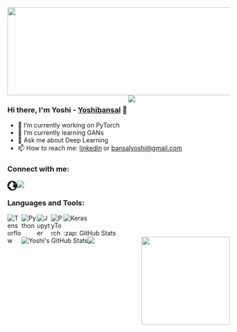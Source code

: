 
<!--
**Yoshibansal/Yoshibansal** is a ✨ _special_ ✨ repository because its `README.md` (this file) appears on your GitHub profile.

Here are some ideas to get you started:

- 🔭 I’m currently working on ...
- 🌱 I’m currently learning ...
- 👯 I’m looking to collaborate on ...
- 🤔 I’m looking for help with ...
- 💬 Ask me about ...
- 📫 How to reach me: ...
- 😄 Pronouns: ...
- ⚡ Fun fact: ...
-->
<img align='center' src="https://media1.giphy.com/media/5mYcsVrgxtxt7QUc55/giphy.gif?cid=ecf05e47uyl773y9nc7j7vq3b0s3wyngq3lkw8us402da42j&rid=giphy.gif" width="920" height="200">

<img align='right' src="https://media.giphy.com/media/M9gbBd9nbDrOTu1Mqx/giphy.gif" width="230">

### Hi there, I'm Yoshi - [Yoshibansal][website] 👋

- 🔭 I’m currently working on PyTorch
- 🌱 I’m currently learning GANs
- 💬 Ask me about Deep Learning
- 📫 How to reach me: [linkedin] or bansalyoshi@gmail.com
<!-- - 👯 I’m looking to collaborate on 
- 🤔 I’m looking for help with ... -->
<!-- - 😄 Pronouns: ...
- ⚡ Fun fact: ... -->

### Connect with me:

[<img align="left" width="22px" src="https://raw.githubusercontent.com/iconic/open-iconic/master/svg/globe.svg" />][website]
[<img align="left" width="22px" src="https://cdn.jsdelivr.net/npm/simple-icons@v3/icons/linkedin.svg" />][linkedin]

<br />

### Languages and Tools:

<img align="left" alt="Tensorflow" width="32px" src="https://challengepost-s3-challengepost.netdna-ssl.com/photos/production/challenge_thumbnails/000/956/166/datas/original.png" />
<img align="left" alt="Python" width="35px" src="https://www.python.org/static/opengraph-icon-200x200.png" />
<img align="left" alt="Jupyter" width="32px" src="https://upload.wikimedia.org/wikipedia/commons/thumb/3/38/Jupyter_logo.svg/1200px-Jupyter_logo.svg.png" />
<img align="left" alt="PyTorch" width="28px" src="https://www.pngitem.com/pimgs/m/31-310639_pytorch-logo-png-transparent-png.png" />
<img align="left" alt="Keras" width="95px" src="https://keras.io/img/logo.png" />
<!--
<img align="left" alt="Visual Studio Code" width="26px" src="https://raw.githubusercontent.com/github/explore/80688e429a7d4ef2fca1e82350fe8e3517d3494d/topics/visual-studio-code/visual-studio-code.png" />
[webdevplaylist]
[<img align="left" alt="HTML5" width="26px" src="https://raw.githubusercontent.com/github/explore/80688e429a7d4ef2fca1e82350fe8e3517d3494d/topics/html/html.png" />][webdevplaylist]
[<img align="left" alt="CSS3" width="26px" src="https://raw.githubusercontent.com/github/explore/80688e429a7d4ef2fca1e82350fe8e3517d3494d/topics/css/css.png" />][cssplaylist]
[<img align="left" alt="Sass" width="26px" src="https://raw.githubusercontent.com/github/explore/80688e429a7d4ef2fca1e82350fe8e3517d3494d/topics/sass/sass.png" />][cssplaylist]
[<img align="left" alt="JavaScript" width="26px" src="https://raw.githubusercontent.com/github/explore/80688e429a7d4ef2fca1e82350fe8e3517d3494d/topics/javascript/javascript.png" />][jsplaylist]
[<img align="left" alt="React" width="26px" src="https://raw.githubusercontent.com/github/explore/80688e429a7d4ef2fca1e82350fe8e3517d3494d/topics/react/react.png" />][reactplaylist]
[<img align="left" alt="Gatsby" width="26px" src="https://raw.githubusercontent.com/github/explore/e94815998e4e0713912fed477a1f346ec04c3da2/topics/gatsby/gatsby.png" />][webdevplaylist]
[<img align="left" alt="GraphQL" width="26px" src="https://raw.githubusercontent.com/github/explore/80688e429a7d4ef2fca1e82350fe8e3517d3494d/topics/graphql/graphql.png" />][webdevplaylist]
[<img align="left" alt="Node.js" width="26px" src="https://raw.githubusercontent.com/github/explore/80688e429a7d4ef2fca1e82350fe8e3517d3494d/topics/nodejs/nodejs.png" />][webdevplaylist]
[<img align="left" alt="Deno" width="26px" src="https://raw.githubusercontent.com/github/explore/361e2821e2dea67711cde99c9c40ed357061cf27/topics/deno/deno.png" />][webdevplaylist]
[<img align="left" alt="SQL" width="26px" src="https://raw.githubusercontent.com/github/explore/80688e429a7d4ef2fca1e82350fe8e3517d3494d/topics/sql/sql.png" />][webdevplaylist]
[<img align="left" alt="MySQL" width="26px" src="https://raw.githubusercontent.com/github/explore/80688e429a7d4ef2fca1e82350fe8e3517d3494d/topics/mysql/mysql.png" />][webdevplaylist]
[<img align="left" alt="MongoDB" width="26px" src="https://raw.githubusercontent.com/github/explore/80688e429a7d4ef2fca1e82350fe8e3517d3494d/topics/mongodb/mongodb.png" />][webdevplaylist]
[<img align="left" alt="Git" width="26px" src="https://raw.githubusercontent.com/github/explore/80688e429a7d4ef2fca1e82350fe8e3517d3494d/topics/git/git.png" />][webdevplaylist]
[<img align="left" alt="GitHub" width="26px" src="https://raw.githubusercontent.com/github/explore/78df643247d429f6cc873026c0622819ad797942/topics/github/github.png" />][webdevplaylist]
[<img align="left" alt="Terminal" width="26px" src="https://raw.githubusercontent.com/github/explore/80688e429a7d4ef2fca1e82350fe8e3517d3494d/topics/terminal/terminal.png" />][webdevplaylist]
-->
<br />
<br />

<summary>:zap: GitHub Stats</summary>
<img align='right' src="https://media3.giphy.com/media/KAq5w47R9rmTuvWOWa/giphy.gif?cid=ecf05e47wqna3fg57xhsvd6g5081y8ovqc5xh33oyg2mpxke&rid=giphy.gif" width="200" height="200">
<img align="left" alt="Yoshi's GitHub Stats" src="https://github-readme-stats.vercel.app/api?username=Yoshibansal&show_icons=true&theme=gruvbox" />
<img align="left" src="https://github-readme-stats.vercel.app/api/top-langs/?username=Yoshibansal&theme=gruvbox&hide_langs_below=1" />



[website]: https://github.com/yoshibansal
[linkedin]: https://www.linkedin.com/in/yoshi-bansal-404aa218b
